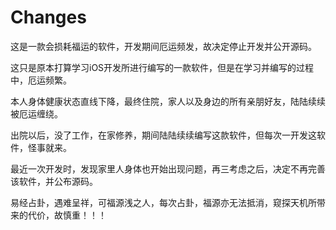 # Changes

这是一款会损耗福运的软件，开发期间厄运频发，故决定停止开发并公开源码。

这只是原本打算学习iOS开发所进行编写的一款软件，但是在学习并编写的过程中，厄运频繁。

本人身体健康状态直线下降，最终住院，家人以及身边的所有亲朋好友，陆陆续续被厄运缠绕。

出院以后，没了工作，在家修养，期间陆陆续续编写这款软件，但每次一开发这软件，怪事就来。

最近一次开发时，发现家里人身体也开始出现问题，再三考虑之后，决定不再完善该软件，并公布源码。

易经占卦，遇难呈祥，可福源浅之人，每次占卦，福源亦无法抵消，窥探天机所带来的代价，故慎重！！！

